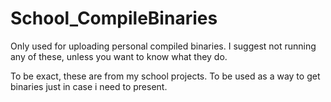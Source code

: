 # School_CompileBinaries
Only used for uploading personal compiled binaries. I suggest not running any of these, unless you want to know what they do.

To be exact, these are from my school projects. To be used as a way to get binaries just in case i need to present.
